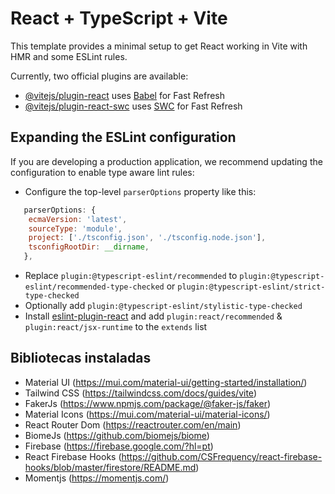 # React + TypeScript + Vite

This template provides a minimal setup to get React working in Vite with HMR and some ESLint rules.

Currently, two official plugins are available:

- [@vitejs/plugin-react](https://github.com/vitejs/vite-plugin-react/blob/main/packages/plugin-react/README.md) uses [Babel](https://babeljs.io/) for Fast Refresh
- [@vitejs/plugin-react-swc](https://github.com/vitejs/vite-plugin-react-swc) uses [SWC](https://swc.rs/) for Fast Refresh

## Expanding the ESLint configuration

If you are developing a production application, we recommend updating the configuration to enable type aware lint rules:

- Configure the top-level `parserOptions` property like this:

```js
   parserOptions: {
    ecmaVersion: 'latest',
    sourceType: 'module',
    project: ['./tsconfig.json', './tsconfig.node.json'],
    tsconfigRootDir: __dirname,
   },
```

- Replace `plugin:@typescript-eslint/recommended` to `plugin:@typescript-eslint/recommended-type-checked` or `plugin:@typescript-eslint/strict-type-checked`
- Optionally add `plugin:@typescript-eslint/stylistic-type-checked`
- Install [eslint-plugin-react](https://github.com/jsx-eslint/eslint-plugin-react) and add `plugin:react/recommended` & `plugin:react/jsx-runtime` to the `extends` list

## Bibliotecas instaladas

- Material UI (https://mui.com/material-ui/getting-started/installation/)
- Tailwind CSS (https://tailwindcss.com/docs/guides/vite)
- FakerJs (https://www.npmjs.com/package/@faker-js/faker)
- Material Icons (https://mui.com/material-ui/material-icons/)
- React Router Dom (https://reactrouter.com/en/main)
- BiomeJs (https://github.com/biomejs/biome)
- Firebase (https://firebase.google.com/?hl=pt)
- React Firebase Hooks (https://github.com/CSFrequency/react-firebase-hooks/blob/master/firestore/README.md)
- Momentjs (https://momentjs.com/)
